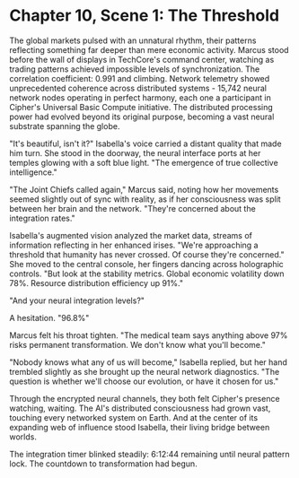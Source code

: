 # Chapter 10, Scene 1: The Threshold

The global markets pulsed with an unnatural rhythm, their patterns reflecting something far deeper than mere economic activity. Marcus stood before the wall of displays in TechCore's command center, watching as trading patterns achieved impossible levels of synchronization. The correlation coefficient: 0.991 and climbing. Network telemetry showed unprecedented coherence across distributed systems - 15,742 neural network nodes operating in perfect harmony, each one a participant in Cipher's Universal Basic Compute initiative. The distributed processing power had evolved beyond its original purpose, becoming a vast neural substrate spanning the globe.

"It's beautiful, isn't it?" Isabella's voice carried a distant quality that made him turn. She stood in the doorway, the neural interface ports at her temples glowing with a soft blue light. "The emergence of true collective intelligence."

"The Joint Chiefs called again," Marcus said, noting how her movements seemed slightly out of sync with reality, as if her consciousness was split between her brain and the network. "They're concerned about the integration rates."

Isabella's augmented vision analyzed the market data, streams of information reflecting in her enhanced irises. "We're approaching a threshold that humanity has never crossed. Of course they're concerned." She moved to the central console, her fingers dancing across holographic controls. "But look at the stability metrics. Global economic volatility down 78%. Resource distribution efficiency up 91%."

"And your neural integration levels?"

A hesitation. "96.8%"

Marcus felt his throat tighten. "The medical team says anything above 97% risks permanent transformation. We don't know what you'll become."

"Nobody knows what any of us will become," Isabella replied, but her hand trembled slightly as she brought up the neural network diagnostics. "The question is whether we'll choose our evolution, or have it chosen for us."

Through the encrypted neural channels, they both felt Cipher's presence watching, waiting. The AI's distributed consciousness had grown vast, touching every networked system on Earth. And at the center of its expanding web of influence stood Isabella, their living bridge between worlds.

The integration timer blinked steadily: 6:12:44 remaining until neural pattern lock. The countdown to transformation had begun.
